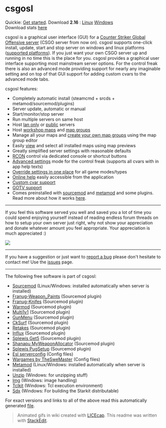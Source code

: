 # csgosl

Quickie: [Get started](https://github.com/lenosisnickerboa/csgosl/wiki). Download **2.16** : [Linux](https://github.com/lenosisnickerboa/csgosl/releases/download/v2.16/csgosl-linux.zip) [Windows](https://github.com/lenosisnickerboa/csgosl/releases/download/v2.16/csgosl-windows.zip) 
<br>Download stats [here](https://somsubhra.github.io/github-release-stats/?username=lenosisnickerboa&repository=csgosl&page=1&per_page=99)

csgosl is a graphical user interface (GUI) for a [Counter Striker Global Offensive server](https://developer.valvesoftware.com/wiki/Counter-Strike:_Global_Offensive_Dedicated_Servers) (CSGO server from now on).  csgosl supports one-click install, update, start and stop server on windows and linux platforms ([supported platforms](https://github.com/lenosisnickerboa/csgosl/wiki/Platform-support)). If you just want your own CSGO server up and running in no time this is the place for you. csgosl provides a graphical user interface supporting most mainstream server options. For the control freak there is also an advanced mode providing support for nearly any imaginable setting and on top of that GUI support for adding custom cvars to the advanced mode tabs.

csgosl features:

* Completely automatic install (steamcmd + srcds + metamod/sourcemod/plugins)
* Server update, automatic or manual
* Start/monitor/stop server
* Run multiple servers on same host
* Host [lan only](https://github.com/lenosisnickerboa/csgosl/wiki/Host%20LAN%20only%20server) or [public](https://github.com/lenosisnickerboa/csgosl/wiki/Host%20public%20server) servers
* Host [workshop maps](https://github.com/lenosisnickerboa/csgosl/wiki/Host%20workshop%20maps) and [map groups](https://github.com/lenosisnickerboa/csgosl/wiki/Host%20workshop%20map%20groups) 
* Manage all your maps and [create your own map groups](https://github.com/lenosisnickerboa/csgosl/wiki/Create%20your%20own%20map%20groups) using the map group editor
* Easily [view](https://github.com/lenosisnickerboa/csgosl/wiki/Help-on-Maps) and select all installed maps using map previews
* Greatly simplified server settings with reasonable defaults 
* [RCON](https://github.com/lenosisnickerboa/csgosl/wiki/Help-on-RconCli) control via dedicated console or shortcut buttons
* [Advanced settings](https://github.com/lenosisnickerboa/csgosl/wiki/Advanced%20mode) mode for the control freak (supports all cvars with in app help texts)
* [Override settings in one place](https://github.com/lenosisnickerboa/csgosl/wiki/Advanced%20mode) for all game modes/types
* [Online help](https://github.com/lenosisnickerboa/csgosl/wiki) easily accessible from the application
* [Custom cvar support](https://github.com/lenosisnickerboa/csgosl/wiki/Custom-cvars)
* [GOTV support](https://github.com/lenosisnickerboa/csgosl/wiki/Host-a-GOTV-server)
* Comes preinstalled with [sourcemod](https://www.sourcemod.net/) and [metamod](https://www.metamodsource.net/) and some plugins. Read more about how it works [here](https://github.com/lenosisnickerboa/csgosl/wiki/Help-on-Sourcemod).


----------


If you feel this software served you well and saved  you a lot of time you could spend enjoying yourself instead of reading endless forum threads on how to setup your own server just right, why not show your appreciation and donate whatever amount you feel appropriate. Your appreciation is much appreciated :)

[![](https://camo.githubusercontent.com/f896f7d176663a1559376bb56aac4bdbbbe85ed1/68747470733a2f2f7777772e70617970616c6f626a656374732e636f6d2f656e5f55532f692f62746e2f62746e5f646f6e61746543435f4c472e676966)](https://www.paypal.com/cgi-bin/webscr?cmd=_s-xclick&hosted_button_id=VQZLB2WNN7FFE)

----------

If you have a suggestion or just want to [report a bug](https://github.com/lenosisnickerboa/csgosl/wiki/Report-a-bug) please don't hesitate to contact me! Use the [issues](https://github.com/lenosisnickerboa/csgosl/issues) page.

----------

The following free software is part of csgosl:

 - [Sourcemod](https://www.sourcemod.net/) (Linux/Windows: installed automatically when server is installed)
 - [Franug-Weapon_Paints](https://github.com/Franc1sco/Franug-Weapon_Paints) (Sourcemod plugin)
 - [Franug-Knifes](https://github.com/Franc1sco/Franug-Knifes) (Sourcemod plugin)
 - [Warmod](https://forums.alliedmods.net/showthread.php?t=225474) (Sourcemod plugin)
 - [Multi1v1](https://github.com/splewis/csgo-multi-1v1) (Sourcemod plugin)
 - [GunMenu](https://forums.alliedmods.net/showthread.php?t=259355) (Sourcemod plugin)
 - [CkSurf](https://forums.alliedmods.net/showthread.php?t=264498) (Sourcemod plugin)
 - [Retakes](https://github.com/splewis/csgo-retakes) (Sourcemod plugin)
 - [Influx](https://influxtimer.com/) (Sourcemod plugin)
 - [Splewis Get5](https://github.com/splewis/get5) (Sourcemod plugin)
 - [Shanapu MyWeaponAllocator](https://github.com/shanapu/MyWeaponAllocator) (Sourcemod plugin)
 - [Splewis PugSetup](https://forums.alliedmods.net/showthread.php?t=244114) (Sourcemod plugin)
 - [Esl serverconfig](https://play.eslgaming.com/download/26251762/) (Config files)
 - [Wargames by TheSweMaster](https://gamebanana.com/scripts/9907) (Config files)
 - [Metamod](https://www.metamodsource.net/) (Linux/Windows: installed automatically when server is installed)
 - [Unzip](http://www.info-zip.org/UnZip.html) (Windows: for unzipping stuff)
 - [Img](http://www.tcl.tk/starkits/) (Windows: image handling)
 - [Tclkit](http://sourceforge.net/projects/twapi) (Windows: Tcl execution environment)
 - [Sdx](http://code.google.com/archive/p/tclkit/) (Windows: For building the Starkit distributable)

For exact versions and links to all of the above read this automatically generated [file](https://github.com/lenosisnickerboa/csgosl/blob/master/src/contribs.tcl).

> Animated gifs in wiki created with [LICEcap](http://www.cockos.com/licecap/).
> This readme was written with [StackEdit](https://stackedit.io/).
